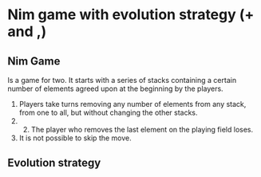 # Nim game with evolution strategy (+ and ,) 

## Nim Game
Is a game for two.
It starts with a series of stacks containing a certain number of elements agreed upon at the beginning by the players.

1. Players take turns removing any number of elements from any stack, from one to all, but without changing the other stacks.
2. 2. The player who removes the last element on the playing field loses. 
3. It is not possible to skip the move.
   
## Evolution strategy
